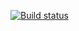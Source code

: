 [![Build status](https://ci.appveyor.com/api/projects/status/v3yns4dgre8fowue?svg=true)](https://ci.appveyor.com/project/Relict26/selenium)

